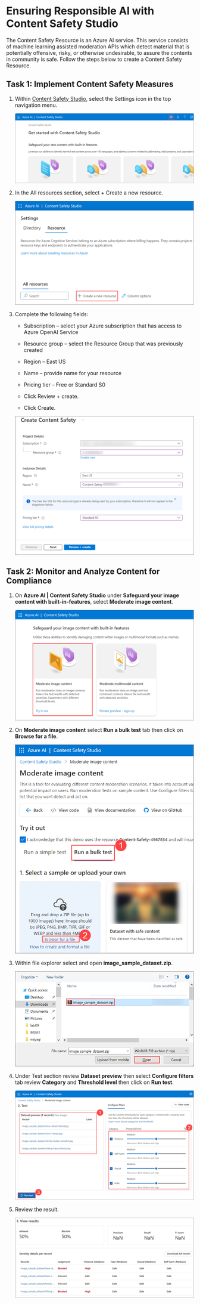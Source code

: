 # Ensuring Responsible AI with Content Safety Studio 


The Content Safety Resource is an Azure AI service. This service consists of machine learning assisted moderation APIs which detect material that is potentially offensive, risky, or otherwise undesirable, to assure the contents in community is safe. Follow the steps below to create a Content Safety Resource.


## Task 1: Implement Content Safety Measures

1. Within [Content Safety Studio](https://contentsafety.cognitive.azure.com/), select the Settings icon in the top navigation menu.

   ![](./media/image-08.png)

1. In the All resources section, select + Create a new resource.

    ![](./media/image-09.png)

1. Complete the following fields:

   -  Subscription – select your Azure subscription that has access to Azure OpenAI Service

   -  Resource group – select the Resource Group that was previously created
  
   - Region – East US

   - Name – provide name for your resource

   - Pricing tier – Free or Standard S0

   - Click Review + create.

   - Click Create.

   ![](./media/image-10.png)

## Task 2: Monitor and Analyze Content for Compliance

1. On **Azure AI | Content Safety Studio** under **Safeguard your image content with built-in-features**, select **Moderate image content**.

     ![](./media/image-11.png)

1. On **Moderate image content** select **Run a bulk test** tab then click on **Browse for a file**.

     ![](./media/image-12.png)

1. Within file explorer select and open **image_sample_dataset.zip**.

     ![](./media/image-13.png)

1. Under Test section review **Dataset preview** then select **Configure filters** tab review **Category** and **Threshold level** then click on **Run test**.

     ![](./media/image-14.png)

1. Review the result.

   ![](./media/image-15.png)
       
